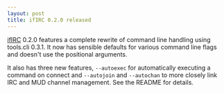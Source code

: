 ```yaml
---
layout: post
title: ifIRC 0.2.0 released
---
```


[ifIRC](https://github.com/ToxicFrog/ifirc) 0.2.0 features a complete rewrite of command line handling using tools.cli 0.3.1. It now has sensible defaults for various command line flags and doesn't use the positional arguments.

It also has three new features, `--autoexec` for automatically executing a command on connect and `--autojoin` and `--autochan` to more closely link IRC and MUD channel management. See the README for details.
